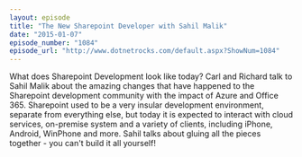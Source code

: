 ```yaml
---
layout: episode
title: "The New Sharepoint Developer with Sahil Malik"
date: "2015-01-07"
episode_number: "1084"
episode_url: "http://www.dotnetrocks.com/default.aspx?ShowNum=1084"
---
```


What does Sharepoint Development look like today? Carl and Richard talk to Sahil Malik about the amazing changes that have happened to the Sharepoint development community with the impact of Azure and Office 365. Sharepoint used to be a very insular development environment, separate from everything else, but today it is expected to interact with cloud services, on-premise system and a variety of clients, including iPhone, Android, WinPhone and more. Sahil talks about gluing all the pieces together - you can't build it all yourself!
